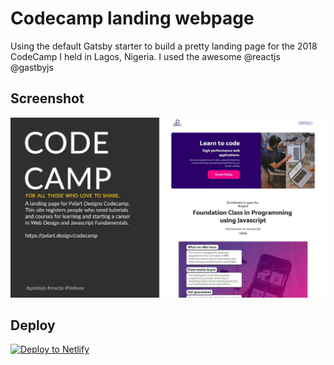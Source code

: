 # Codecamp landing webpage
Using the default Gatsby starter to build a pretty landing page for the 2018 CodeCamp I held in Lagos, Nigeria. I used the awesome @reactjs @gastbyjs

## Screenshot
![picture](screenshot-lg.jpeg)



## Deploy

[![Deploy to Netlify](https://www.netlify.com/img/deploy/button.svg)](https://app.netlify.com/start/deploy?repository=https://github.com/gatsbyjs/gatsby-starter-default)
